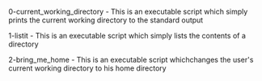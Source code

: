 0-current_working_directory - This is an executable script which simply prints the current working directory to the standard output

1-listit - This is an executable script which simply lists the contents of a directory


2-bring_me_home - This is an executable script whichchanges the user's current working directory to his home directory


